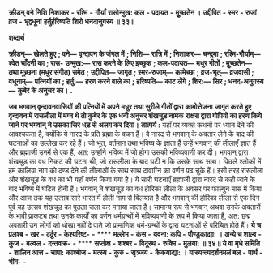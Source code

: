  **क्रीडन् वने निशि निशाकर** **-** **रश्मि** **-** **गौर्यां** **रासोन्मुख: कल** **-** **पदायत** **-** **मूॢच्छतेन ।** **उद्दीपित** **-** **स्मर** **-** **रुजां व्रज** **-** **भृद्वधूनां** **हर्तुर्हरिष्यति शिरो धनदानुगस्य ॥ ३३॥** 

**शब्दार्थ** 

**क्रीडन्—** **खेलते हुए** **; वने—** **वृन्दावन के जंगल में** **; निशि—** **रात्रि में** **; निशाकर—** **चन्द्रमा** **; रश्मि-गौर्याम्—** **श्वेत चाँदनी का** **; रास-** **उन्मुख:—** **रास करने के लिए इच्छुक** **; कल-पदायत—** **मधुर गीतों** **; मूॢच्छतेन—** **तथा मूच्र्छना (मधुर संगीत) समेत** **; उद्दीपित—** **जागृत** **; स्मर-रुजाम्—** **कामेच्छा** **; व्रज-भृत्—** **व्रजवासी** **; वधूनाम्—** **पत्नियों का** **; हर्तु:—** **हरण करने वाले का** **; हरिष्यति—** **काट** **लेंगे** **; शिर:—** **सिर** **; धनद-अनुगस्य—** **कुबेर के अनुचर का।** **.** 

**जब भगवान् वृन्दावनवासियों की पत्नियों में अपने मधुर तथा सुरीले गीतों द्वारा कामोत्तेजना** **जागृत करते हुए वृन्दावन में रासलीला में मग्न थे तो कुबेर के एक धनी अनुचर शंखचूड़ नामक** **राक्षस द्वारा गोपियों का हरण किये जाने पर भगवान् ने उसका सिर धड़ से अलग कर दिया।** **तात्पर्य :** यहाँ पर व्यक्त कथनों पर ध्यान देने की आवश्यकता है, क्योंकि ये नारद के प्रति ब्रह्मा के वचन हैं। वे नारद से भगवान् के अवतार लेने के बाद की घटनाओं का उल्लेख कर रहे हैं। जो भूत, वर्तमान तथा भविष्य के ज्ञाता हैं उन्हें भगवान् की लीलाएँ ज्ञात हैं और ब्रह्माजी उनमें से एक हैं, अत: उन्होंने भविष्य में जो होगा उसकी भविष्यवाणी कर दी। भगवान् द्वारा शंखचूड़ का वध निकट की घटना थी, जो रासलीला के बाद घटी न कि उसके साथ साथ। पिछले श्लोकों में हम कालिया नाग को दण्ड देने की लीलाओं के साथ साथ दावाग्नि का वर्णन पढ़ चुके हैं। इसी तरह रासलीला और शंखचूड़ के वध का भी यहाँ वर्णन किया गया है। ये सारी घटनाएँ ब्रह्माजी द्वारा नारद से कही जाने के बाद भविष्य में घटित होनी हैं। भगवान् ने शंखचूड़ का वध होरिका लीला के अवसर पर फाल्गुन मास में किया और आज तक यह उत्सव सारे भारत में होली नाम से विलयात है और भगवान् की होरिका लीला से एक दिन पूर्व यह उत्सव शंखचूड़ का पुतला जला कर मनाया जाता है। सामान्य रूप से भगवान् अथवा उनके अवतारों के भावी प्राकट्य तथा उनके कार्यों का वर्णन धर्मग्रन्थों में भविष्यवाणी के रूप में किया जाता है, अत: छद्म अवतारी उन लोगों को धोखा नहीं दे पाते जो प्रामाणिक धर्म-ग्रन्थों के द्वारा घटनाओं से परिचित होते हैं।  **ये च प्रलश्ब** **-** **खर** **-** **दर्दुर** **-** **केश्यरिष्ट-** **-** **** **मल्लेभ** **-** **कंस** **-** **यवना: कपि** **-** **पौण्ड्रकाद्या: ।** **अन्ये च शाल्व** **-** **कुज** **-** **बल्वल** **-** **दन्तवक्र-** **-** **** **सप्तोक्ष** **-** **शश्बर** **-** **विदूरथ** **-** **रुक्मि** **-** **मुलया: ॥ ३४॥** **ये वा मृधे समिति** **-** **शालिन आत्त** **-** **चापा:** **काश्बोज** **-** **मत्स्य** **-** **कुरु** **-** **सृञ्जय** **-** **कैकयाद्या: ।** **यास्यन्त्यदर्शनमलं बल** **-** **पार्थ** **-** **भीम-** **-** 